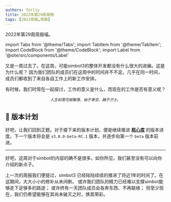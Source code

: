 ```yaml
---
authors: forliy
title: 2022年第29周周报
tags: [2022周报,周报]
---
```



2022年第29周周报喵。

<!--truncate-->

import Tabs from '@theme/Tabs';
import TabItem from '@theme/TabItem';
import CodeBlock from '@theme/CodeBlock';
import Label from '@site/src/components/Label'

又是一周过去了。在这周，可能simbot3的整体开发都没有什么很大的进展。这是为什么呢？
因为我们团队的成员们在这周中的时间并不不足。几乎在同一时间，成员们都收到了来自各自工作上的新工作安排。

有时候，我们时常在一起探讨，工作的意义是什么，而现在的工作是否有意义呢？
<p align="center"><small><i>人生如雪花般飘落，始于青空，融于泞土。</i></small> </p>

## 🚀 版本计划

好吧，让我们回到正题。对于接下来的版本计划，便是继续推进 [**核心库**](https://github.com/ForteScarlet/simpler-robot)
的版本进度。下一个版本将会是 `v3.0.0-beta-RC.1` 版本，并逐步向第一个 `beta` 版本前进。

<hr/>

好吧，这周对于simbot的内容的确不是很多。如你所见，我们甚至没有可以向你介绍的新点子。

上一次的周报我们便提过，simbot3 已经陆陆续续的推进了将近1年的时间了。在这期间，大大小小的修补从未间断。
或许我们团队的精力已经难以支撑simbot能够走下足够多的路途；
或许终有一天团队成员会各奔东西、不再联络；
但至少现在，我们仍希望能够在其尚未破灭之时，焕其荣彩。
